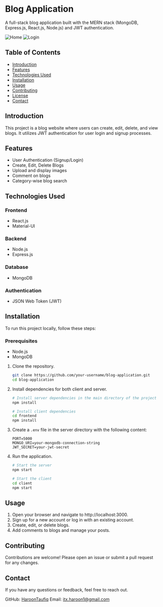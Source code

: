 # Blog Application

A full-stack blog application built with the MERN stack (MongoDB, Express.js, React.js, Node.js) and JWT authentication.

![Home](https://1drv.ms/i/s!AjqmU1a1BSPujglJZe-uCgflTzDW?e=wshfhx)
![Login](hhttps://1drv.ms/i/s!AjqmU1a1BSPujgrIG_ZsIge_PLzy?e=N4yBjW)

## Table of Contents

- [Introduction](#introduction)
- [Features](#features)
- [Technologies Used](#technologies-used)
- [Installation](#installation)
- [Usage](#usage)
- [Contributing](#contributing)
- [License](#license)
- [Contact](#contact)

## Introduction

This project is a blog website where users can create, edit, delete, and view blogs. It utilizes JWT authentication for user login and signup processes.

## Features

- User Authentication (Signup/Login)
- Create, Edit, Delete Blogs
- Upload and display images
- Comment on blogs
- Category-wise blog search

## Technologies Used

### Frontend

- React.js
- Material-UI

### Backend

- Node.js
- Express.js

### Database

- MongoDB

### Authentication

- JSON Web Token (JWT)

## Installation

To run this project locally, follow these steps:

### Prerequisites

- Node.js
- MongoDB

1. Clone the repository.

    ```bash
    git clone https://github.com/your-username/blog-application.git
    cd blog-application
    ```

2. Install dependencies for both client and server.

    ```bash
    # Install server dependencies in the main directory of the project
    npm install

    # Install client dependencies
    cd frontend
    npm install
    ```

3. Create a `.env` file in the server directory with the following content:

    ```plaintext
    PORT=5000
    MONGO_URI=your-mongodb-connection-string
    JWT_SECRET=your-jwt-secret
    ```

4. Run the application.

    ```bash
    # Start the server
    npm start

    # Start the client
    cd client
    npm start
    ```

## Usage

1. Open your browser and navigate to http://localhost:3000.
2. Sign up for a new account or log in with an existing account.
3. Create, edit, or delete blogs.
4. Add comments to blogs and manage your posts.

## Contributing

Contributions are welcome! Please open an issue or submit a pull request for any changes.

## Contact

If you have any questions or feedback, feel free to reach out.

GitHub: [HaroonTaufiq](https://github.com/HaroonTaufiq)
Email: itx.haroon1@gmail.com